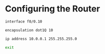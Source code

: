 # Configuring the Router

```bash
interface f0/0.10
```

```bash
encapsulation dot1Q 10
```

```bash
ip address 10.0.0.1 255.255.255.0
```

```bash
exit
```
